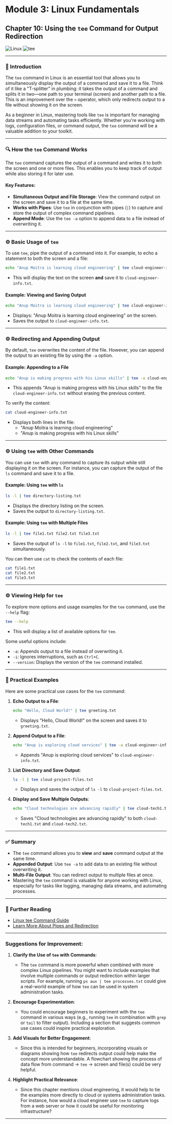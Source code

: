 # **Module 3: Linux Fundamentals**

## **Chapter 10: Using the `tee` Command for Output Redirection**

![Linux](https://img.shields.io/badge/Linux-Fundamentals-green) ![tee](https://img.shields.io/badge/Topic-tee-blue)  


---

### **🔑 Introduction**  
The `tee` command in Linux is an essential tool that allows you to simultaneously display the output of a command and save it to a file. Think of it like a "T-splitter" in plumbing: it takes the output of a command and splits it in two—one path to your terminal (screen) and another path to a file. This is an improvement over the `>` operator, which only redirects output to a file without showing it on the screen.

As a beginner in Linux, mastering tools like `tee` is important for managing data streams and automating tasks efficiently. Whether you're working with logs, configuration files, or command output, the `tee` command will be a valuable addition to your toolkit.

---

### **🔍 How the `tee` Command Works**

The `tee` command captures the output of a command and writes it to both the screen and one or more files. This enables you to keep track of output while also storing it for later use.

#### **Key Features**:
- **Simultaneous Output and File Storage**: View the command output on the screen and save it to a file at the same time.
- **Works with Pipes**: Use `tee` in conjunction with pipes (`|`) to capture and store the output of complex command pipelines.
- **Append Mode**: Use the `tee -a` option to append data to a file instead of overwriting it.

---

### **⚙️ Basic Usage of `tee`**

To use `tee`, pipe the output of a command into it. For example, to echo a statement to both the screen and a file:

```bash
echo "Anup Moitra is learning cloud engineering" | tee cloud-engineer-info.txt
```

- This will display the text on the screen **and** save it to `cloud-engineer-info.txt`.

#### **Example: Viewing and Saving Output**
```bash
echo "Anup Moitra is learning cloud engineering" | tee cloud-engineer-info.txt
```
- Displays: "Anup Moitra is learning cloud engineering" on the screen.
- Saves the output to `cloud-engineer-info.txt`.

---

### **⚙️ Redirecting and Appending Output**

By default, `tee` overwrites the content of the file. However, you can append the output to an existing file by using the `-a` option.

#### **Example: Appending to a File**
```bash
echo "Anup is making progress with his Linux skills" | tee -a cloud-engineer-info.txt
```
- This appends "Anup is making progress with his Linux skills" to the file `cloud-engineer-info.txt` without erasing the previous content.

To verify the content:
```bash
cat cloud-engineer-info.txt
```
- Displays both lines in the file:
  - "Anup Moitra is learning cloud engineering"
  - "Anup is making progress with his Linux skills"

---

### **⚙️ Using `tee` with Other Commands**

You can use `tee` with any command to capture its output while still displaying it on the screen. For instance, you can capture the output of the `ls` command and save it to a file.

#### **Example: Using `tee` with `ls`**
```bash
ls -l | tee directory-listing.txt
```
- Displays the directory listing on the screen.
- Saves the output to `directory-listing.txt`.

#### **Example: Using `tee` with Multiple Files**
```bash
ls -l | tee file1.txt file2.txt file3.txt
```
- Saves the output of `ls -l` to `file1.txt`, `file2.txt`, and `file3.txt` simultaneously.

You can then use `cat` to check the contents of each file:
```bash
cat file1.txt
cat file2.txt
cat file3.txt
```

---

### **⚙️ Viewing Help for `tee`**

To explore more options and usage examples for the `tee` command, use the `--help` flag:

```bash
tee --help
```
- This will display a list of available options for `tee`.

Some useful options include:
- `-a`: Appends output to a file instead of overwriting it.
- `-i`: Ignores interruptions, such as `Ctrl+C`.
- `--version`: Displays the version of the `tee` command installed.

---

### **📂 Practical Examples**

Here are some practical use cases for the `tee` command:

1. **Echo Output to a File**:
   ```bash
   echo "Hello, Cloud World!" | tee greeting.txt
   ```
   - Displays "Hello, Cloud World!" on the screen and saves it to `greeting.txt`.

2. **Append Output to a File**:
   ```bash
   echo "Anup is exploring cloud services" | tee -a cloud-engineer-info.txt
   ```
   - Appends "Anup is exploring cloud services" to `cloud-engineer-info.txt`.

3. **List Directory and Save Output**:
   ```bash
   ls -l | tee cloud-project-files.txt
   ```
   - Displays and saves the output of `ls -l` to `cloud-project-files.txt`.

4. **Display and Save Multiple Outputs**:
   ```bash
   echo "Cloud technologies are advancing rapidly" | tee cloud-tech1.txt cloud-tech2.txt
   ```
   - Saves "Cloud technologies are advancing rapidly" to both `cloud-tech1.txt` and `cloud-tech2.txt`.

---

### **✅ Summary**

- The `tee` command allows you to **view** and **save** command output at the same time.
- **Appended Output**: Use `tee -a` to add data to an existing file without overwriting it.
- **Multi-File Output**: You can redirect output to multiple files at once.
- Mastering the `tee` command is valuable for anyone working with Linux, especially for tasks like logging, managing data streams, and automating processes.

---

### **📖 Further Reading**
- [Linux tee Command Guide](https://www.gnu.org/software/coreutils/manual/html_node/tee-invocation.html)
- [Learn More About Pipes and Redirection](https://www.gnu.org/software/bash/manual/html_node/Pipelines.html)

---

### Suggestions for Improvement:
1. **Clarify the Use of `tee` with Commands**: 
   - The `tee` command is more powerful when combined with more complex Linux pipelines. You might want to include examples that involve multiple commands or output redirection within larger scripts. For example, running `ps aux | tee processes.txt` could give a real-world example of how `tee` can be used in system administration tasks.
  
2. **Encourage Experimentation**: 
   - You could encourage beginners to experiment with the `tee` command in various ways (e.g., running `tee` in combination with `grep` or `tail` to filter output). Including a section that suggests common use cases could inspire practical exploration.
  
3. **Add Visuals for Better Engagement**:  
   - Since this is intended for beginners, incorporating visuals or diagrams showing how `tee` redirects output could help make the concept more understandable. A flowchart showing the process of data flow from command -> `tee` -> screen and file(s) could be very helpful.

4. **Highlight Practical Relevance**:
   - Since this chapter mentions cloud engineering, it would help to tie the examples more directly to cloud or systems administration tasks. For instance, how would a cloud engineer use `tee` to capture logs from a web server or how it could be useful for monitoring infrastructure?

---
